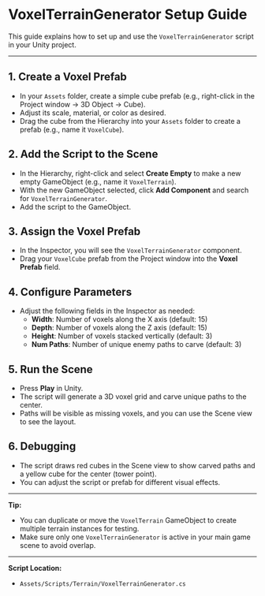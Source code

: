 # VoxelTerrainGenerator Setup Guide

This guide explains how to set up and use the `VoxelTerrainGenerator` script in your Unity project.

---

## 1. **Create a Voxel Prefab**
- In your `Assets` folder, create a simple cube prefab (e.g., right-click in the Project window → 3D Object → Cube).
- Adjust its scale, material, or color as desired.
- Drag the cube from the Hierarchy into your `Assets` folder to create a prefab (e.g., name it `VoxelCube`).

## 2. **Add the Script to the Scene**
- In the Hierarchy, right-click and select **Create Empty** to make a new empty GameObject (e.g., name it `VoxelTerrain`).
- With the new GameObject selected, click **Add Component** and search for `VoxelTerrainGenerator`.
- Add the script to the GameObject.

## 3. **Assign the Voxel Prefab**
- In the Inspector, you will see the `VoxelTerrainGenerator` component.
- Drag your `VoxelCube` prefab from the Project window into the **Voxel Prefab** field.

## 4. **Configure Parameters**
- Adjust the following fields in the Inspector as needed:
    - **Width**: Number of voxels along the X axis (default: 15)
    - **Depth**: Number of voxels along the Z axis (default: 15)
    - **Height**: Number of voxels stacked vertically (default: 3)
    - **Num Paths**: Number of unique enemy paths to carve (default: 3)

## 5. **Run the Scene**
- Press **Play** in Unity.
- The script will generate a 3D voxel grid and carve unique paths to the center.
- Paths will be visible as missing voxels, and you can use the Scene view to see the layout.

## 6. **Debugging**
- The script draws red cubes in the Scene view to show carved paths and a yellow cube for the center (tower point).
- You can adjust the script or prefab for different visual effects.

---

**Tip:**
- You can duplicate or move the `VoxelTerrain` GameObject to create multiple terrain instances for testing.
- Make sure only one `VoxelTerrainGenerator` is active in your main game scene to avoid overlap.

---

**Script Location:**
- `Assets/Scripts/Terrain/VoxelTerrainGenerator.cs` 